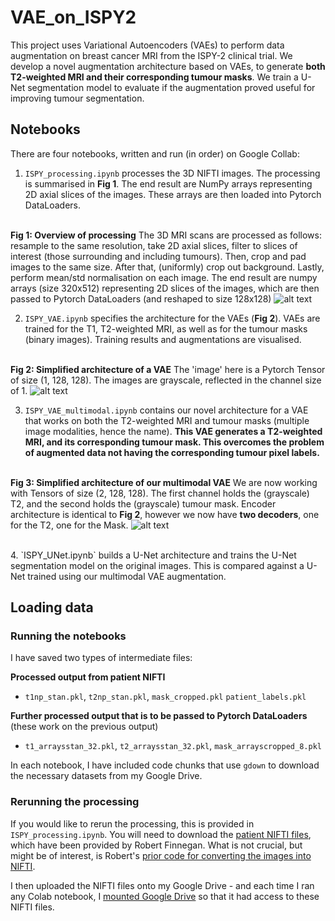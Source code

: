 # VAE_on_ISPY2
This project uses Variational Autoencoders (VAEs) to perform data augmentation on breast cancer MRI from the ISPY-2 clinical trial. We develop a novel augmentation architecture based on VAEs, to generate **both T2-weighted MRI and their corresponding tumour masks**. We train a U-Net segmentation model to evaluate if the augmentation proved useful for improving tumour segmentation. 

## Notebooks 

There are four notebooks, written and run (in order) on Google Collab: 

1. `ISPY_processing.ipynb` processes the 3D NIFTI images. The processing is summarised in **Fig 1**. The end result are NumPy arrays representing 2D axial slices of the images. These arrays are then loaded into Pytorch DataLoaders. 

\
**Fig 1: Overview of processing**
The 3D MRI scans are processed as follows: resample to the same resolution, take 2D axial slices, filter to slices of interest (those surrounding and including tumours). Then, crop and pad images to the same size. After that, (uniformly) crop out background. Lastly, perform mean/std normalisation on each image. The end result are numpy arrays (size 320x512) representing 2D slices of the images, which are then passed to Pytorch DataLoaders (and reshaped to size 128x128)
![alt text](https://github.com/RohenWong/VAE_on_ISPY2/blob/main/readme_pictures/processing.png?raw=true)
<br />

2. `ISPY_VAE.ipynb` specifies the architecture for the VAEs (**Fig 2**). VAEs are trained for the T1, T2-weighted MRI, as well as for the tumour masks (binary images). Training results and augmentations are visualised. 

\
**Fig 2: Simplified architecture of a VAE**
The 'image' here is a Pytorch Tensor of size (1, 128, 128). The images are grayscale, reflected in the channel size of 1. 
![alt text](https://github.com/RohenWong/VAE_on_ISPY2/blob/main/readme_pictures/VAE.png?raw=true)
<br />

3. `ISPY_VAE_multimodal.ipynb` contains our novel architecture for a VAE that works on both the T2-weighted MRI and tumour masks (multiple image modalities, hence the name). **This VAE generates a T2-weighted MRI, and its corresponding tumour mask. This overcomes the problem of augmented data not having the corresponding tumour pixel labels.**

\
**Fig 3: Simplified architecture of our multimodal VAE**
We are now working with Tensors of size (2, 128, 128). The first channel holds the (grayscale) T2, and the second holds the (grayscale) tumour mask. Encoder architecture is identical to **Fig 2**, however we now have **two decoders**, one for the T2, one for the Mask. 
![alt text](https://github.com/RohenWong/VAE_on_ISPY2/blob/main/readme_pictures/VAE_mm.png?raw=true)

<br />
4. `ISPY_UNet.ipynb` builds a U-Net architecture and trains the U-Net segmentation model on the original images. This is compared against a U-Net trained using our multimodal VAE augmentation. 


## Loading data

### Running the notebooks
I have saved two types of intermediate files: 

<b>Processed output from patient NIFTI </b>

- `t1np_stan.pkl`, `t2np_stan.pkl`, `mask_cropped.pkl` `patient_labels.pkl` 

<b>Further processed output that is to be passed to Pytorch DataLoaders </b> (these work on the previous output)

- `t1_arraysstan_32.pkl`, `t2_arraysstan_32.pkl`, `mask_arrayscropped_8.pkl`

In each notebook, I have included code chunks that use `gdown` to download the necessary datasets from my Google Drive. 

### Rerunning the processing
If you would like to rerun the processing, this is provided in `ISPY_processing.ipynb`. You will need to download the [patient NIFTI files](https://cloudstor.aarnet.edu.au/plus/s/dgiQZ2ftvWLnUq2), which have been provided by Robert Finnegan. What is not crucial, but might be of interest, is Robert's [prior code for converting the images into NIFTI](https://cloudstor.aarnet.edu.au/plus/s/1XvjIt81kN8UjBd). 

I then uploaded the NIFTI files onto my Google Drive - and each time I ran any Colab notebook, I [mounted Google Drive](https://stackoverflow.com/a/47019779) so that it had access to these NIFTI files. 
